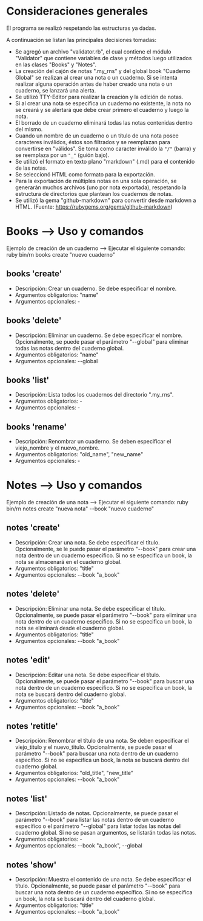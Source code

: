 # Consideraciones generales

El programa se realizó respetando las estructuras ya dadas.

A continuación se listan las principales decisiones tomadas:

-   Se agregó un archivo "validator.rb", el cual contiene el módulo "Validator" que contiene variables de clase y métodos luego utilizados en las clases "Books" y "Notes".
-   La creación del cajón de notas ".my_rns" y del global book "Cuaderno Global" se realizan al crear una nota o un cuaderno. Si se intenta realizar alguna operación antes de haber creado una nota o un cuaderno, se lanzará una alerta.
-   Se utilizó TTY-Editor para realizar la creación y la edición de notas.
-   Si al crear una nota se especifica un cuaderno no existente, la nota no se creará y se alertará que debe crear primero el cuaderno y luego la nota.
-   El borrado de un cuaderno eliminará todas las notas contenidas dentro del mismo.
-   Cuando un nombre de un cuaderno o un título de una nota posee caracteres inválidos, éstos son filtrados y se reemplazan para convertirse en "válidos". Se toma como caracter inválido la `"/"` (barra) y se reemplaza por un `"_"` (guión bajo).
-   Se utilizó el formato en texto plano "markdown" (.md) para el contenido de las notas.
-   Se seleccionó HTML como formato para la exportación.
-   Para la exportación de múltiples notas en una sola operación, se generarán muchos archivos (uno por nota exportada), respetando la estructura de directorios que plantean los cuadernos de notas.
-   Se utilizó la gema "github-markdown" para convertir desde markdown a HTML. (Fuente: https://rubygems.org/gems/github-markdown)

# Books --> Uso y comandos

Ejemplo de creación de un cuaderno --> Ejecutar el siguiente comando: ruby bin/rn books create "nuevo cuaderno"

## books 'create'

-   Descripción: Crear un cuaderno. Se debe especificar el nombre.
-   Argumentos obligatorios: "name"
-   Argumentos opcionales: -

## books 'delete'

-   Descripción: Eliminar un cuaderno. Se debe especificar el nombre. Opcionalmente, se puede pasar el parámetro "--global" para eliminar todas las notas dentro del cuaderno global.
-   Argumentos obligatorios: "name"
-   Argumentos opcionales: --global

## books 'list'

-   Descripción: Lista todos los cuadernos del directorio ".my_rns".
-   Argumentos obligatorios: -
-   Argumentos opcionales: -

## books 'rename'

-   Descripción: Renombrar un cuaderno. Se deben especificar el viejo_nombre y el nuevo_nombre.
-   Argumentos obligatorios: "old_name", "new_name"
-   Argumentos opcionales: -

# Notes --> Uso y comandos

Ejemplo de creación de una nota --> Ejecutar el siguiente comando: ruby bin/rn notes create "nueva nota" --book "nuevo cuaderno"

## notes 'create'

-   Descripción: Crear una nota. Se debe especificar el título. Opcionalmente, se le puede pasar el parámetro "--book" para crear una nota dentro de un cuaderno específico. Si no se especifica un book, la nota se almacenará en el cuaderno global.
-   Argumentos obligatorios: "title"
-   Argumentos opcionales: --book "a_book"

## notes 'delete'

-   Descripción: Eliminar una nota. Se debe especificar el título. Opcionalmente, se puede pasar el parámetro "--book" para eliminar una nota dentro de un cuaderno específico. Si no se especifica un book, la nota se eliminará desde el cuaderno global.
-   Argumentos obligatorios: "title"
-   Argumentos opcionales: --book "a_book"

## notes 'edit'

-   Descripción: Editar una nota. Se debe especificar el título. Opcionalmente, se puede pasar el parámetro "--book" para buscar una nota dentro de un cuaderno específico. Si no se especifica un book, la nota se buscará dentro del cuaderno global.
-   Argumentos obligatorios: "title"
-   Argumentos opcionales: --book "a_book"

## notes 'retitle'

-   Descripción: Renombrar el título de una nota. Se deben especificar el viejo_titulo y el nuevo_titulo. Opcionalmente, se puede pasar el parámetro "--book" para buscar una nota dentro de un cuaderno específico. Si no se especifica un book, la nota se buscará dentro del cuaderno global.
-   Argumentos obligatorios: "old_title", "new_title"
-   Argumentos opcionales: --book "a_book"

## notes 'list'

-   Descripción: Listado de notas. Opcionalmente, se puede pasar el parámetro "--book" para listar las notas dentro de un cuaderno específico o el parámetro "--global" para listar todas las notas del cuaderno global. Si no se pasan argumentos, se listarán todas las notas.
-   Argumentos obligatorios: -
-   Argumentos opcionales: --book "a_book", --global

## notes 'show'

-   Descripción: Muestra el contenido de una nota. Se debe especificar el título. Opcionalmente, se puede pasar el parámetro "--book" para buscar una nota dentro de un cuaderno específico. Si no se especifica un book, la nota se buscará dentro del cuaderno global.
-   Argumentos obligatorios: "title"
-   Argumentos opcionales: --book "a_book"
